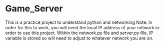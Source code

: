 # Game_Server
This is a practice project to understand python and networking
Note: In order for this to work, you will need the local IP address of your network in-order to use this project. Within the network.py file and server.py file, IP variable is stored so will need to adjust to whatever network you are on.
